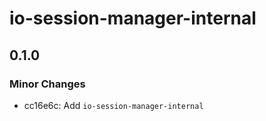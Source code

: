 # io-session-manager-internal

## 0.1.0

### Minor Changes

- cc16e6c: Add `io-session-manager-internal`
